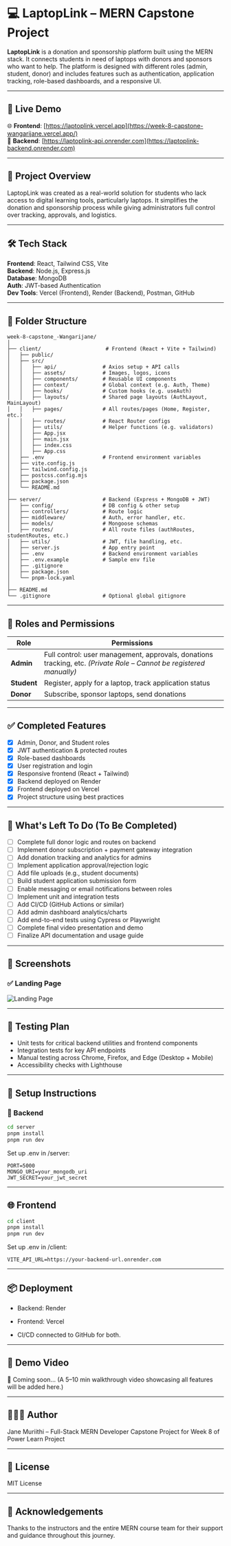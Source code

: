 # 💻 LaptopLink – MERN Capstone Project

**LaptopLink** is a donation and sponsorship platform built using the MERN stack. It connects students in need of laptops with donors and sponsors who want to help. The platform is designed with different roles (admin, student, donor) and includes features such as authentication, application tracking, role-based dashboards, and a responsive UI.

---

## 🚀 Live Demo

🌐 **Frontend**: [https://laptoplink.vercel.app](https://week-8-capstone-wangarijane.vercel.app/)  
🔗 **Backend**: [https://laptoplink-api.onrender.com](https://laptoplink-backend.onrender.com)

---

## 🧠 Project Overview

LaptopLink was created as a real-world solution for students who lack access to digital learning tools, particularly laptops. It simplifies the donation and sponsorship process while giving administrators full control over tracking, approvals, and logistics.

---

## 🛠️ Tech Stack

**Frontend**: React, Tailwind CSS, Vite  
**Backend**: Node.js, Express.js  
**Database**: MongoDB  
**Auth**: JWT-based Authentication  
**Dev Tools**: Vercel (Frontend), Render (Backend), Postman, GitHub

---

## 📁 Folder Structure

```
week-8-capstone_-Wangarijane/
│
├── client/                     # Frontend (React + Vite + Tailwind)
│   ├── public/
│   ├── src/
│   │   ├── api/               # Axios setup + API calls
│   │   ├── assets/            # Images, logos, icons
│   │   ├── components/        # Reusable UI components
│   │   ├── context/           # Global context (e.g. Auth, Theme)
│   │   ├── hooks/             # Custom hooks (e.g. useAuth)
│   │   ├── layouts/           # Shared page layouts (AuthLayout, MainLayout)
│   │   ├── pages/             # All routes/pages (Home, Register, etc.)
│   │   ├── routes/            # React Router configs
│   │   ├── utils/             # Helper functions (e.g. validators)
│   │   ├── App.jsx
│   │   ├── main.jsx
│   │   ├── index.css
│   │   ├── App.css
│   ├── .env                   # Frontend environment variables
│   ├── vite.config.js
│   ├── tailwind.config.js
│   ├── postcss.config.mjs
│   ├── package.json
│   └── README.md
│
├── server/                    # Backend (Express + MongoDB + JWT)
│   ├── config/                # DB config & other setup
│   ├── controllers/           # Route logic
│   ├── middleware/            # Auth, error handler, etc.
│   ├── models/                # Mongoose schemas
│   ├── routes/                # All route files (authRoutes, studentRoutes, etc.)
│   ├── utils/                 # JWT, file handling, etc.
│   ├── server.js              # App entry point
│   ├── .env                   # Backend environment variables
│   ├── .env.example           # Sample env file
│   ├── .gitignore
│   ├── package.json
│   └── pnpm-lock.yaml
│
├── README.md
└── .gitignore                 # Optional global gitignore

```

---

## 🔐 Roles and Permissions

| Role     | Permissions                                      |
|----------|--------------------------------------------------|
| **Admin**   | Full control: user management, approvals, donations tracking, etc. *(Private Role – Cannot be registered manually)* |
| **Student** | Register, apply for a laptop, track application status |
| **Donor**   | Subscribe, sponsor laptops, send donations     |

---

## ✅ Completed Features

- [x] Admin, Donor, and Student roles
- [x] JWT authentication & protected routes
- [x] Role-based dashboards
- [x] User registration and login
- [x] Responsive frontend (React + Tailwind)
- [x] Backend deployed on Render
- [x] Frontend deployed on Vercel
- [x] Project structure using best practices

---

## 🧩 What's Left To Do (To Be Completed)

- [ ] Complete full donor logic and routes on backend
- [ ] Implement donor subscription + payment gateway integration
- [ ] Add donation tracking and analytics for admins
- [ ] Implement application approval/rejection logic
- [ ] Add file uploads (e.g., student documents)
- [ ] Build student application submission form
- [ ] Enable messaging or email notifications between roles
- [ ] Implement unit and integration tests
- [ ] Add CI/CD (GitHub Actions or similar)
- [ ] Add admin dashboard analytics/charts
- [ ] Add end-to-end tests using Cypress or Playwright
- [ ] Complete final video presentation and demo
- [ ] Finalize API documentation and usage guide

---

## 📸 Screenshots

### ✅ Landing Page

![Landing Page](<img width="1920" height="915" alt="Screenshot 2025-07-21 182426" src="https://github.com/user-attachments/assets/e4aa8cf7-1089-4ffa-a185-90a0a7909d0e" />
)

---

## 🧪 Testing Plan

- Unit tests for critical backend utilities and frontend components
- Integration tests for key API endpoints
- Manual testing across Chrome, Firefox, and Edge (Desktop + Mobile)
- Accessibility checks with Lighthouse

---

## 📄 Setup Instructions

### 🔧 Backend
```bash
cd server
pnpm install
pnpm run dev
```
Set up .env in /server:
```
PORT=5000
MONGO_URI=your_mongodb_uri
JWT_SECRET=your_jwt_secret
```

---

## 🌐 Frontend

```bash
cd client
pnpm install
pnpm run dev
```
Set up .env in /client:

```
VITE_API_URL=https://your-backend-url.onrender.com
```

---

## 📦 Deployment
- Backend: Render

- Frontend: Vercel

- CI/CD connected to GitHub for both.

---

## 🎥 Demo Video
🔗 Coming soon...
(A 5–10 min walkthrough video showcasing all features will be added here.)

---

## 👩🏽‍💻 Author
Jane Muriithi – Full-Stack MERN Developer
Capstone Project for Week 8 of Power Learn Project

---

## 📜 License
MIT License

---

## 📝 Acknowledgements
Thanks to the instructors and the entire MERN course team for their support and guidance throughout this journey.

